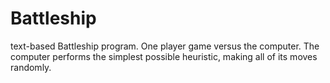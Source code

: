 # Battleship
text-based Battleship program. One player game versus the computer. The computer performs the simplest possible heuristic, making all of its moves randomly.
